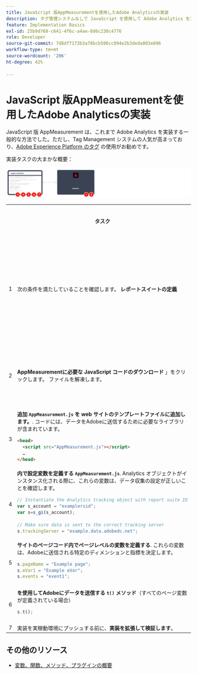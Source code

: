 ```yaml
---
title: JavaScript 版AppMeasurementを使用したAdobe Analyticsの実装
description: タグ管理システムなしで JavaScript を使用して Adobe Analytics を実装する方法を説明します。
feature: Implementation Basics
exl-id: 25b9d768-c641-4f6c-a4ae-0d6c238c4776
role: Developer
source-git-commit: 7d8df7173b3a78bcb506cc894e2b3deda003e696
workflow-type: tm+mt
source-wordcount: '206'
ht-degree: 42%

---
```


# JavaScript 版AppMeasurementを使用したAdobe Analyticsの実装

JavaScript 版 AppMeasurement は、これまで Adobe Analytics を実装する一般的な方法でした。ただし、Tag Management システムの人気が高まっており、[Adobe Experience Platform のタグ](../launch/overview.md) の使用がお勧めです。

実装タスクの大まかな概要：

![この節で説明するように、JavaScript 用AdobeAppMeasurementを使用して JavaScript 分析を実装する方法。](../assets/appmeasurement-annotated.png)

<table>

<tr>
<th style="width:5%"></th><th style="width:75%"><b>タスク</b></th><th style="width:20%"><b>詳細情報</b></th>
</tr>

<tr>
<td>1</td><td>次の条件を満たしていることを確認します。 <b>レポートスイートの定義</b></td><td><a href="../../admin/admin/c-manage-report-suites/report-suites-admin.md">レポートスイートマネージャー</a></td>
</tr>

<tr>
<td>2</td><td><b>AppMeasurementに必要な JavaScript コードのダウンロード</b> 」をクリックします。 ファイルを解凍します。</td><td><a href="../../admin/admin/code-manager-admin.md">コードマネージャー</a></td>
</tr>

<tr>
<td>3</td><td><b>追加 <code>AppMeasurement.js</code> を web サイトのテンプレートファイルに追加します。</b>. コードには、データをAdobeに送信するために必要なライブラリが含まれています。

```html
<head>
  <script src="AppMeasurement.js"></script>
  …
</head>
```

</td><td></td>
</tr>

<tr>
<td>4</td><td><b>内で設定変数を定義する <code>AppMeasurement.js</code></b>. Analytics オブジェクトがインスタンス化される際に、これらの変数は、データ収集の設定が正しいことを確認します。

```JavaScript
// Instantiate the Analytics tracking object with report suite ID
var s_account = "examplersid";
var s=s_gi(s_account);
 
// Make sure data is sent to the correct tracking server
s.trackingServer = "example.data.adobedc.net";
```

</td><td><a href="../vars/config-vars/configuration-variables.md">設定変数</a></td>
</tr>

<tr>
<td>5</td><td><b>サイトのページコード内でページレベルの変数を定義する</b>. これらの変数は、Adobeに送信される特定のディメンションと指標を決定します。

```js
s.pageName = "Example page";
s.eVar1 = "Example eVar";
s.events = "event1";
```

</td><td><a href="../vars/page-vars/page-variables.md">ページ変数</a></td>
</tr>

<tr>
<td>6</td><td><b>を使用してAdobeにデータを送信する <code>t()</code> メソッド</b>（すべてのページ変数が定義されている場合）

```js
s.t();
```

</td><td><a href="../vars/functions/t-method.md">t() メソッド</a></td>
</tr>

<tr>
<td>7</td><td>実装を実稼動環境にプッシュする前に、<b>実装を拡張して検証します</b>。</b></td><td></td>
</tr>

</table>

## その他のリソース

- [変数、関数、メソッド、プラグインの概要](../vars/overview.md)
